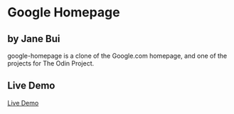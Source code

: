 # Google Homepage
## by Jane Bui

google-homepage is a clone of the Google.com homepage, and one of the projects for The Odin Project.


## Live Demo

[Live Demo](https://)
